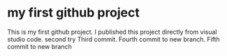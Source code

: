 # my first github project
This is my first github project. I published this project directly from visual studio code. second try
Third commit. Fourth commit to new branch. 
Fifth commit to new branch